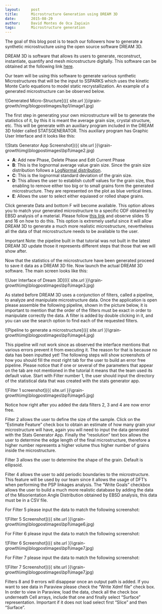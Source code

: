 ```yaml
---
layout:     post
title:      Microstructure Generation using DREAM 3D
date:       2015-08-29
author:     David Montes de Oca Zapiain
tags: 		Microstructure generation
---
```


The goal of this blog post is to teach our followers how to generate a synthetic microstructure using the open source software DREAM 3D. 

DREAM 3D is software that allows its users to generate, reconstruct, instantiate, quantify and mesh microstructure digitally. This software can be obtained at the following link [here](http://dream3d.bluequartz.net).

Our team will be using this software to generate various synthetic Microstructures that will be the input to SSPARKS which uses the kinetic Monte Carlo equations to model static recrystallization. An example of a generated microstructure can be observed below.

![Generated Micro-Structure]({{ site.url }}/grain-growth/img/blogpostimages/bp1/image1.jpg)

The first step in generating your own microstructure will be to generate the statistics of it, by this it is meant the average grain size, crystal structure, etc. This will be generate with an auxiliary program included in the DREAM 3D folder called STATSGENERATOR. This auxiliary program has Graphic User Interface and it looks like this:

![Stats Generator App Screenshot]({{ site.url }}\grain-growth\img\blogpostimages\bp1\image2.jpg)

* **A**: Add new Phase, Delete Phase and Edit Current Phase
* **B**: This is the lognormal average value grain size. Since the grain size distribution follows a [LogNormal distribution](https://en.wikipedia.org/wiki/Log-normal_distribution).
* **C**: This is the lognormal standard deviation of the grain size. 
* **D**: This allows the user to establish cutoff values for the grain size, thus enabling to remove either too big or to small grains form the generated microstructure. They are represented on the plot as blue vertical lines. 
* **E**: Allows the user to select either equiaxed or rolled shape grains. 

Click generate Data and bottom F will become available. This option allows you to match your generated microstructure to a specific ODF obtained by EBSD analysis of a material. Please follow [this link](http://www.slideshare.net/mwpriddy/dream3d-tutorial) and observe slides 15 and 16 on how to do this. This option is extremely useful since it will allow DREAM 3D to generate a much more realistic microstructure, nevertheless all the data of that microstructure needs to be available to the user.

Important Note: the pipeline built in that tutorial was not built in the latest DREAM 3D update those it represents different steps that those that we will show after.
 
Now that the statistics of the microstructure have been generated proceed to save it data as a DREAM 3D file. Now launch the actual DREAM 3D software. The main screen looks like this:
 
![User Interface of Dream 3D]({{ site.url }}\grain-growth\img\blogpostimages\bp1\image3.jpg)
 
As stated before DREAM 3D uses a conjunction of filters, called a pipeline, to analyze and manipulate microstructure data. Once the application is open please assemble the following pipeline, shown in the picture below, it is important to mention that the order of the filters must be exact in order to manipulate correctly the data. A filter is added by double clicking in it, and you can use the search option to find each of the requested filters. 
 
![Pipeline to generate a microstructure]({{ site.url }}\grain-growth\img\blogpostimages\bp1\image4.jpg)
 
This pipeline will not work since as observed the interface mentions that various errors prevent it from executing it. The reason for that is because no data has been inputted yet! The following steps will show screenshots of how you should fill the most right tab for the user to build an error free pipeline. Please notice that if one or several of the parameters that appear on the tab are not mentioned in the tutorial it means that the team used its default value. Start with Filter number 1, the user should input the directory of the statistical data that was created with the stats generator app. 

![Filter 1 screenshot]({{ site.url }}\grain-growth\img\blogpostimages\bp1\image5.jpg)
 
Notice how right after you added the data filters 2, 3 and 4 are now error free. 

Filter 2 allows the user to define the size of the sample. Click on the “Estimate Feature” check box to obtain an estimate of how many grain your microstructure will have, again you will need to input the data generated with the Stats Generator App. Finally the “resolution” text box allows the user to determine the edge length of the final microstructure, therefore a higher number represents a higher volume thus higher number of grains inside the microstructure.

Filter 3 allows the user to determine the shape of the grain. Default is ellipsoid.

Filter 4 allows the user to add periodic boundaries to the microstructure. This feature will be used by our team since it allows the usage of DFT’s when performing the PSP linkages analysis. The “Write Goals” checkbox allows the user to build a much more realistic database by adding the data of the Misorientation Angle Distribution obtained by EBSD analysis, this data must be in a CSV file.

For Filter 5 please input the data to match the following screenshot:

![Filter 5 Screenshot]({{ site.url }}\grain-growth\img\blogpostimages\bp1\image6.jpg)

For Filter 6 please input the data to match the following screenshot:

![Filter 6 Screenshot]({{ site.url }}\grain-growth\img\blogpostimages\bp1\image7.jpg)

For Filter 7 please input the data to match the following screenshot:

![Filter 7 Screenshot]({{ site.url }}\grain-growth\img\blogpostimages\bp1\image7.jpg)

Filters 8 and 9 errors will disappear once an output path is added. If you want to see data in Paraview please check the “Write Xdmf file” check box. In order to view in Paraview, load the data, check all the check box underneath Cell arrays, include that one and finally select “Surface” representation. Important if it does not load select first “Slice” and then “Surface”. 
